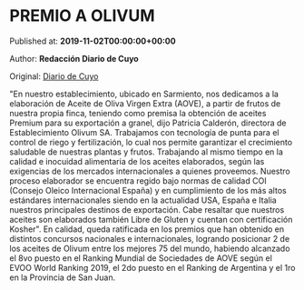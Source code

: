 
# PREMIO A OLIVUM

Published at: **2019-11-02T00:00:00+00:00**

Author: **Redacción Diario de Cuyo**

Original: [Diario de Cuyo](https://www.diariodecuyo.com.ar/suplementos/PREMIO-A-OLIVUM-20191101-0081.html)

"En nuestro establecimiento, ubicado en Sarmiento, nos dedicamos a la elaboración de Aceite de Oliva Virgen Extra (AOVE), a partir de frutos de nuestra propia finca, teniendo como premisa la obtención de aceites Premium para su exportación a granel, dijo Patricia Calderón, directora de Establecimiento Olivum SA. Trabajamos con tecnología de punta para el control de riego y fertilización, lo cual nos permite garantizar el crecimiento saludable de nuestras plantas y frutos. Trabajando al mismo tiempo en la calidad e inocuidad alimentaria de los aceites elaborados, según las exigencias de los mercados internacionales a quienes proveemos. Nuestro proceso elaborador se encuentra regido bajo normas de calidad COI (Consejo Oleico Internacional España) y en cumplimiento de los más altos estándares internacionales siendo en la actualidad USA, España e Italia nuestros principales destinos de exportación.
Cabe resaltar que nuestros aceites son elaborados también Libre de Gluten y cuentan con certificación Kosher".
En calidad, queda ratificada en los premios que han obtenido en distintos concursos nacionales e internacionales, logrando posicionar 2 de los aceites de Olivum entre los mejores 75 del mundo, habiendo alcanzado el 8vo puesto en el Ranking Mundial de Sociedades de AOVE según el EVOO World Ranking 2019, el 2do puesto en el Ranking de Argentina y el 1ro en la Provincia de San Juan.
